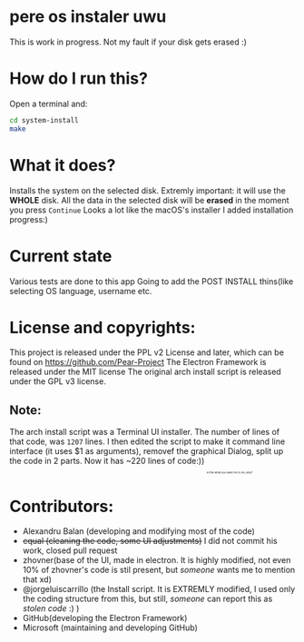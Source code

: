 # pere os instaler uwu
This is work in progress. Not my fault if your disk gets erased :)

# How do I run this?
Open a terminal and:
```sh
cd system-install
make
```

# What it does?
Installs the system on the selected disk.
Extremly important: it will use the <b>WHOLE</b> disk.
All the data in the selected disk will be <b>erased</b> in the moment you press `Continue`
Looks a lot like the macOS's installer
I added installation progress:)

# Current state
Various tests are done to this app
Going to add the POST INSTALL thins(like selecting OS language, username etc.

# License and copyrights:
This project is released under the PPL v2 License and later, which can be found on https://github.com/Pear-Project
The Electron Framework is released under the MIT license
The original arch install script is released under the GPL v3 license.

## Note:
The arch install script was a Terminal UI installer. The number of lines of that code, was `1207` lines. I then edited the script to make it command line interface (it uses $1 as arguments), removef the graphical Dialog, split up the code in 2 parts. Now it has ~220 lines of code:)) <sub><sub><sub><sub><sub><sub>is this what you want me to do, amy?</sub></sub></sub></sub></sub></sub>

# Contributors:
- Alexandru Balan (developing and modifying most of the code)
- ~~equal (cleaning the code, some UI adjustments)~~ I did not commit his work, closed pull request
- zhovner(base of the UI, made in electron. It is highly modified, not even 10% of zhovner's code is stil present, but *someone* wants me to mention that xd)
- @jorgeluiscarrillo (the Install script. It is EXTREMLY modified, I used only the coding structure from this, but still, *someone* can report this as *stolen code* :) )
- GitHub(developing the Electron Framework)
- Microsoft (maintaining and developing GitHub)
